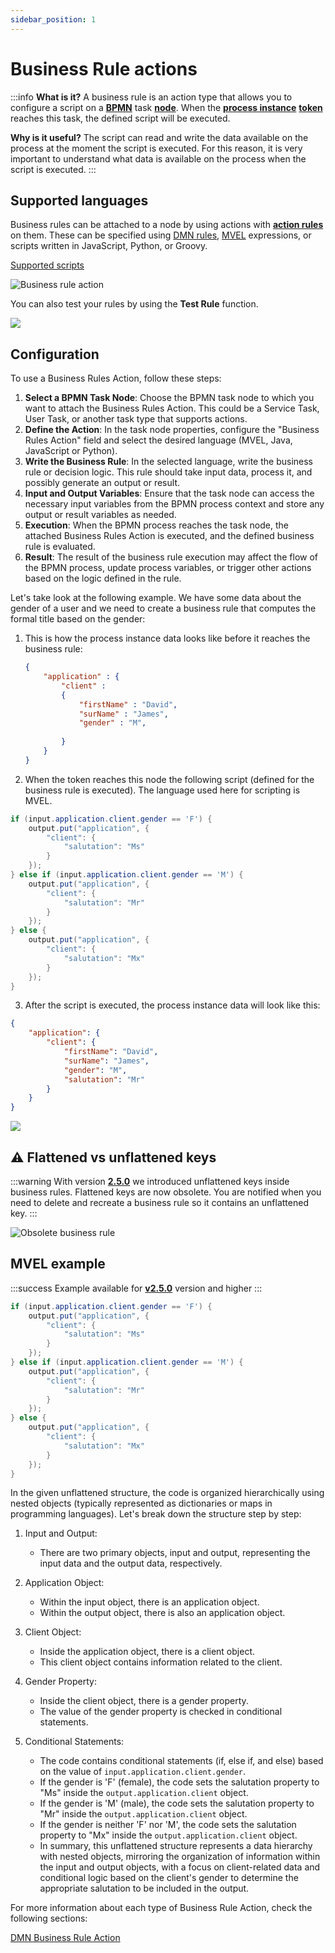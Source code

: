 ```yaml
---
sidebar_position: 1
---
```


# Business Rule actions

:::info
**What is it?**  A business rule is an action type that allows you to configure a script on a [**BPMN**](../../../terms/bpmn) task [**node**](../../../terms/flowx-node). When the [**process instance**](../../../terms/flowx-process-instance) [**token**](../../../terms/token) reaches this task, the defined script will be executed.

**Why is it useful?** The script can read and write the data available on the process at the moment the script is executed. For this reason, it is very important to understand what data is available on the process when the script is executed.
:::

## Supported languages

Business rules can be attached to a node by using actions with [**action rules**](../actions.md#action-rules) on them. These can be specified using [DMN rules](dmn-business-rule-action.md), [MVEL](../../../platform-overview/frameworks-and-standards/business-process-industry-standards/intro-to-mvel.md) expressions, or scripts written in JavaScript, Python, or Groovy.

[Supported scripts](../../supported-scripts.md)

![Business rule action](https://s3.eu-west-1.amazonaws.com/docx.flowx.ai/building-blocks/business_rule_action.png)


You can also test your rules by using the **Test Rule** function.

![](https://s3.eu-west-1.amazonaws.com/docx.flowx.ai/building-blocks/test_rule_function.png)

## Configuration

To use a Business Rules Action, follow these steps:

1. **Select a BPMN Task Node**: Choose the BPMN task node to which you want to attach the Business Rules Action. This could be a Service Task, User Task, or another task type that supports actions.
2. **Define the Action**: In the task node properties, configure the "Business Rules Action" field and select the desired language (MVEL, Java, JavaScript or Python).
3. **Write the Business Rule**: In the selected language, write the business rule or decision logic. This rule should take input data, process it, and possibly generate an output or result.
4. **Input and Output Variables**: Ensure that the task node can access the necessary input variables from the BPMN process context and store any output or result variables as needed.
5. **Execution**: When the BPMN process reaches the task node, the attached Business Rules Action is executed, and the defined business rule is evaluated.
6. **Result**: The result of the business rule execution may affect the flow of the BPMN process, update process variables, or trigger other actions based on the logic defined in the rule.

Let's take look at the following example. We have some data about the gender of a user and we need to create a business rule that computes the formal title based on the gender:

1.  This is how the process instance data looks like before it reaches the business rule:

    ```json
    {
        "application" : {
            "client" : 
            {
                "firstName" : "David",
                "surName" : "James",
                "gender" : "M",
                
            }
        }
    }
    ```
2.  When the token reaches this node the following script (defined for the business rule is executed). The language used here for scripting is MVEL.

```java
if (input.application.client.gender == 'F') {
    output.put("application", {
        "client": {
            "salutation": "Ms"
        }
    });
} else if (input.application.client.gender == 'M') {
    output.put("application", {
        "client": {
            "salutation": "Mr"
        }
    });
} else {
    output.put("application", {
        "client": {
            "salutation": "Mx"
        }
    });
}
```

3. After the script is executed, the process instance data will look like this:

```json
{
    "application": {
        "client": {
            "firstName": "David",
            "surName": "James",
            "gender": "M",
            "salutation": "Mr"
        }
    }
}
```

![](https://s3.eu-west-1.amazonaws.com/docx.flowx.ai/release34/mvel_example.gif)

## :warning: Flattened vs unflattened keys

:::warning
With version [**2.5.0**](/release-notes/v2.5.0-april-2022) we introduced unflattened keys inside business rules. Flattened keys are now obsolete. You are notified when you need to delete and recreate a business rule so it contains an unflattened key.
:::

![Obsolete business rule](https://s3.eu-west-1.amazonaws.com/docx.flowx.ai/building-blocks/obsolete_business_rule.png)

## MVEL example

:::success
Example available for [**v2.5.0**](/release-notes/v2.5.0-april-2022) version and higher
:::

```java
if (input.application.client.gender == 'F') {
    output.put("application", {
        "client": {
            "salutation": "Ms"
        }
    });
} else if (input.application.client.gender == 'M') {
    output.put("application", {
        "client": {
            "salutation": "Mr"
        }
    });
} else {
    output.put("application", {
        "client": {
            "salutation": "Mx"
        }
    });
}
```
In the given unflattened structure, the code is organized hierarchically using nested objects (typically represented as dictionaries or maps in programming languages). Let's break down the structure step by step:

1. Input and Output:

    * There are two primary objects, input and output, representing the input data and the output data, respectively.

2. Application Object:

    * Within the input object, there is an application object.
    * Within the output object, there is also an application object.

3. Client Object:

    * Inside the application object, there is a client object.
    * This client object contains information related to the client.

4. Gender Property:

    * Inside the client object, there is a gender property.
    * The value of the gender property is checked in conditional statements.

5. Conditional Statements:

    * The code contains conditional statements (if, else if, and else) based on the value of `input.application.client.gender`.
    * If the gender is 'F' (female), the code sets the salutation property to "Ms" inside the `output.application.client` object.
    * If the gender is 'M' (male), the code sets the salutation property to "Mr" inside the `output.application.client` object.
    * If the gender is neither 'F' nor 'M', the code sets the salutation property to "Mx" inside the `output.application.client` object.
    * In summary, this unflattened structure represents a data hierarchy with nested objects, mirroring the organization of information within the input and output objects, with a focus on client-related data and conditional logic based on the client's gender to determine the appropriate salutation to be included in the output.

For more information about each type of Business Rule Action, check the following sections:

[DMN Business Rule Action](dmn-business-rule-action.md)